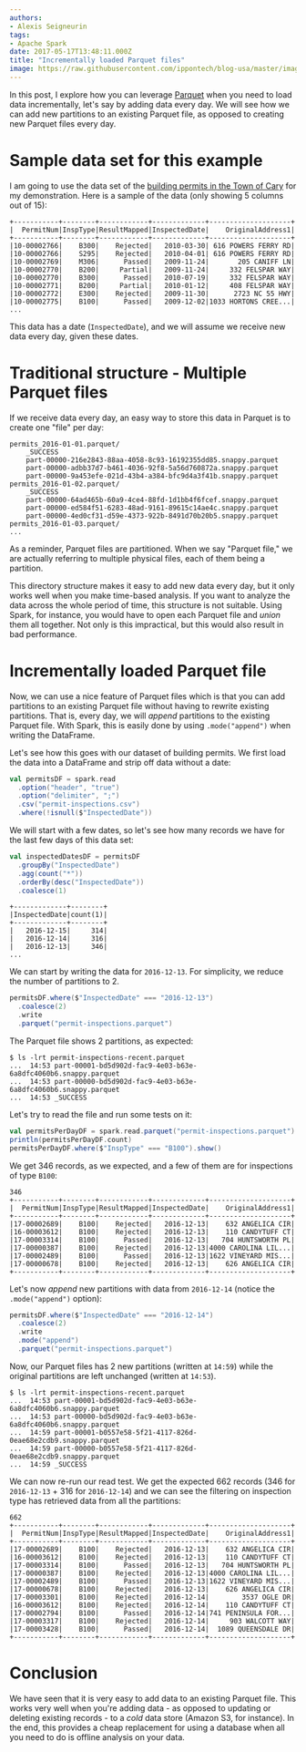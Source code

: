 ```yaml
---
authors:
- Alexis Seigneurin
tags:
- Apache Spark
date: 2017-05-17T13:48:11.000Z
title: "Incrementally loaded Parquet files"
image: https://raw.githubusercontent.com/ippontech/blog-usa/master/images/2017/04/Incrementally-loaded-Parquet-files-Blog.png
---
```


In this post, I explore how you can leverage [Parquet](https://parquet.apache.org/) when you need to load data incrementally, let's say by adding data every day. We will see how we can add new partitions to an existing Parquet file, as opposed to creating new Parquet files every day.

# Sample data set for this example

I am going to use the data set of the [building permits in the Town of Cary](https://data.opendatasoft.com/explore/dataset/permit-inspections@townofcary/) for my demonstration. Here is a sample of the data (only showing 5 columns out of 15):

```
+-----------+--------+------------+-------------+--------------------+
|  PermitNum|InspType|ResultMapped|InspectedDate|    OriginalAddress1|
+-----------+--------+------------+-------------+--------------------+
|10-00002766|    B300|    Rejected|   2010-03-30| 616 POWERS FERRY RD|
|10-00002766|    S295|    Rejected|   2010-04-01| 616 POWERS FERRY RD|
|10-00002769|    M306|      Passed|   2009-11-24|       205 CANIFF LN|
|10-00002770|    B200|     Partial|   2009-11-24|     332 FELSPAR WAY|
|10-00002770|    B300|      Passed|   2010-07-19|     332 FELSPAR WAY|
|10-00002771|    B200|     Partial|   2010-01-12|     408 FELSPAR WAY|
|10-00002772|    E300|    Rejected|   2009-11-30|      2723 NC 55 HWY|
|10-00002775|    B100|      Passed|   2009-12-02|1033 HORTONS CREE...|
...
```

This data has a date (`InspectedDate`), and we will assume we receive new data every day, given these dates.

# Traditional structure - Multiple Parquet files

If we receive data every day, an easy way to store this data in Parquet is to create one "file" per day:

```
permits_2016-01-01.parquet/
    _SUCCESS
    part-00000-216e2843-88aa-4058-8c93-16192355dd85.snappy.parquet
    part-00000-adbb37d7-b461-4036-92f8-5a56d760872a.snappy.parquet
    part-00000-9a453efe-021d-43b4-a384-bfc9d4a3f41b.snappy.parquet
permits_2016-01-02.parquet/
    _SUCCESS
    part-00000-64ad465b-60a9-4ce4-88fd-1d1bb4f6fcef.snappy.parquet
    part-00000-ed584f51-6283-48ad-9161-89615c14ae4c.snappy.parquet
    part-00000-4ed0cf31-d59e-4373-922b-8491d70b20b5.snappy.parquet
permits_2016-01-03.parquet/
...
```

As a reminder, Parquet files are partitioned. When we say "Parquet file," we are actually referring to multiple physical files, each of them being a partition.

This directory structure makes it easy to add new data every day, but it only works well when you make time-based analysis. If you want to analyze the data across the whole period of time, this structure is not suitable. Using Spark, for instance, you would have to open each Parquet file and *union* them all together. Not only is this impractical, but this would also result in bad performance.

# Incrementally loaded Parquet file

Now, we can use a nice feature of Parquet files which is that you can add partitions to an existing Parquet file without having to rewrite existing partitions. That is, every day, we will *append* partitions to the existing Parquet file. With Spark, this is easily done by using `.mode("append")` when writing the DataFrame.

Let's see how this goes with our dataset of building permits. We first load the data into a DataFrame and strip off data without a date:

```scala
val permitsDF = spark.read
  .option("header", "true")
  .option("delimiter", ";")
  .csv("permit-inspections.csv")
  .where(!isnull($"InspectedDate"))
```

We will start with a few dates, so let's see how many records we have for the last few days of this data set:

```scala
val inspectedDatesDF = permitsDF
  .groupBy("InspectedDate")
  .agg(count("*"))
  .orderBy(desc("InspectedDate"))
  .coalesce(1)
```

```
+-------------+--------+
|InspectedDate|count(1)|
+-------------+--------+
|   2016-12-15|     314|
|   2016-12-14|     316|
|   2016-12-13|     346|
...
```

We can start by writing the data for `2016-12-13`. For simplicity, we reduce the number of partitions to 2.

```scala
permitsDF.where($"InspectedDate" === "2016-12-13")
  .coalesce(2)
  .write
  .parquet("permit-inspections.parquet")
```

The Parquet file shows 2 partitions, as expected:

```
$ ls -lrt permit-inspections-recent.parquet
...  14:53 part-00001-bd5d902d-fac9-4e03-b63e-6a8dfc4060b6.snappy.parquet
...  14:53 part-00000-bd5d902d-fac9-4e03-b63e-6a8dfc4060b6.snappy.parquet
...  14:53 _SUCCESS
```

Let's try to read the file and run some tests on it:

```scala
val permitsPerDayDF = spark.read.parquet("permit-inspections.parquet")
println(permitsPerDayDF.count)
permitsPerDayDF.where($"InspType" === "B100").show()
```

We get 346 records, as we expected, and a few of them are for inspections of type `B100`:

```
346
+-----------+--------+------------+-------------+--------------------+
|  PermitNum|InspType|ResultMapped|InspectedDate|    OriginalAddress1|
+-----------+--------+------------+-------------+--------------------+
|17-00002689|    B100|    Rejected|   2016-12-13|    632 ANGELICA CIR|
|16-00003612|    B100|    Rejected|   2016-12-13|    110 CANDYTUFF CT|
|17-00003314|    B100|      Passed|   2016-12-13|   704 HUNTSWORTH PL|
|17-00000387|    B100|    Rejected|   2016-12-13|4000 CAROLINA LIL...|
|17-00002489|    B100|      Passed|   2016-12-13|1622 VINEYARD MIS...|
|17-00000678|    B100|    Rejected|   2016-12-13|    626 ANGELICA CIR|
+-----------+--------+------------+-------------+--------------------+
```

Let's now *append* new partitions with data from `2016-12-14` (notice the `.mode("append")` option):

```scala
permitsDF.where($"InspectedDate" === "2016-12-14")
  .coalesce(2)
  .write
  .mode("append")
  .parquet("permit-inspections.parquet")
```

Now, our Parquet files has 2 new partitions (written at `14:59`) while the original partitions are left unchanged (written at `14:53`).

```
$ ls -lrt permit-inspections-recent.parquet
...  14:53 part-00001-bd5d902d-fac9-4e03-b63e-6a8dfc4060b6.snappy.parquet
...  14:53 part-00000-bd5d902d-fac9-4e03-b63e-6a8dfc4060b6.snappy.parquet
...  14:59 part-00001-b0557e58-5f21-4117-826d-0eae68e2cdb9.snappy.parquet
...  14:59 part-00000-b0557e58-5f21-4117-826d-0eae68e2cdb9.snappy.parquet
...  14:59 _SUCCESS
```

We can now re-run our read test. We get the expected 662 records (346 for `2016-12-13` + 316 for `2016-12-14`) and we can see the filtering on inspection type has retrieved data from all the partitions:

```
662
+-----------+--------+------------+-------------+--------------------+
|  PermitNum|InspType|ResultMapped|InspectedDate|    OriginalAddress1|
+-----------+--------+------------+-------------+--------------------+
|17-00002689|    B100|    Rejected|   2016-12-13|    632 ANGELICA CIR|
|16-00003612|    B100|    Rejected|   2016-12-13|    110 CANDYTUFF CT|
|17-00003314|    B100|      Passed|   2016-12-13|   704 HUNTSWORTH PL|
|17-00000387|    B100|    Rejected|   2016-12-13|4000 CAROLINA LIL...|
|17-00002489|    B100|      Passed|   2016-12-13|1622 VINEYARD MIS...|
|17-00000678|    B100|    Rejected|   2016-12-13|    626 ANGELICA CIR|
|17-00003301|    B100|    Rejected|   2016-12-14|        3537 OGLE DR|
|16-00003612|    B100|    Rejected|   2016-12-14|    110 CANDYTUFF CT|
|17-00002794|    B100|      Passed|   2016-12-14|741 PENINSULA FOR...|
|17-00003317|    B100|    Rejected|   2016-12-14|     903 WALCOTT WAY|
|17-00003428|    B100|      Passed|   2016-12-14|  1089 QUEENSDALE DR|
+-----------+--------+------------+-------------+--------------------+
```

# Conclusion

We have seen that it is very easy to add data to an existing Parquet file. This works very well when you're adding data - as opposed to updating or deleting existing records - to a *cold* data store (Amazon S3, for instance). In the end, this provides a cheap replacement for using a database when all you need to do is offline analysis on your data.
